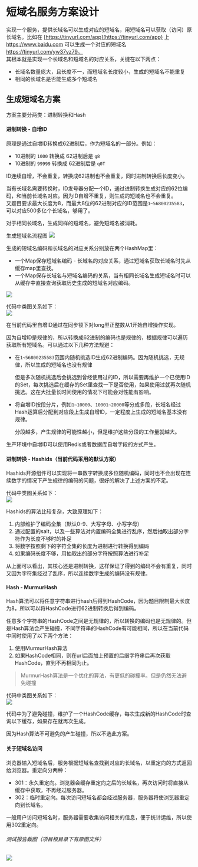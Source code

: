 # 短域名服务方案设计

实现一个服务，提供长域名可以生成对应的短域名，用短域名可以获取（访问）原长域名。比如在 [https://tinyurl.com/app](https://tinyurl.com/app) 上 https://www.baidu.com 可以生成一个对应的短域名 https://tinyurl.com/yw37vz79。  
其根本就是实现一个长域名和短域名的对应关系，关键在以下两点：

- 长域名数量庞大，且长度不一，而短域名长度较小，生成的短域名不能重复
- 相同的长域名是否能生成多个短域名

## 生成短域名方案
方案主要分两类：进制转换和Hash

#### 进制转换 - 自增ID
原理是通过自增ID转换成62进制后，作为短域名的一部分。例如：
- 10进制的 ```1000``` 转换成 62进制后是 ```g8```
- 10进制的 ```99999``` 转换成 62进制后是 ```q0T```

ID连续自增，不会重复，转换成62进制也不会重复，同时进制转换后长度变小。

当有长域名需要转换时，ID发号器分配一个ID，通过进制转换生成对应的62位编码，和当前长域名对应。因为ID自增不重复，则生成的短域名也不会重复。  
又题目要求最大长度为8，而最大8位的62进制对应的ID范围是```1~56800235583```，可以对应500多亿个长域名，够用了。

对于相同长域名，生成同样的短域名，避免短域名被消耗。

生成短域名流程图
![](https://github.com/niklai-star/images/blob/main/img1/hash_flow_1.png)

生成的短域名编码和长域名的对应关系分别放在两个HashMap里：

- 一个Map保存短域名编码 - 长域名的对应关系，通过短域名获取长域名时先从缓存map里查找。
- 一个Map保存长域名与短域名编码的关系，当有相同长域名生成短域名时可以从缓存中直接查询获取历史生成的短域名对应编码。

![](https://github.com/niklai-star/images/blob/main/img1/hash_flow_2.png)

代码中类图关系如下：  
![](https://github.com/niklai-star/images/blob/main/img1/hash_class_1.png)

在当前代码里自增ID通过在同步锁下对long型正整数从1开始自增操作实现。

因为自增ID是规律的，所以转换成62进制的编码也是规律的，根据规律可以遍历获取所有短域名。可以通过以下几种方法规避：

- 在```1~56800235583```范围内随机挑选ID生成62进制编码。因为随机挑选，无规律，所以生成的短域名也没有规律

  但是多次随机挑选后会挑选到曾经使用过的ID，所以需要再维护一个已使用ID的Set，每次挑选后在缓存的Set里查找一下是否使用，如果使用过就再次随机挑选。这在大批量长时间使用的情况下可能会对性能有影响。

- 将自增ID按段分片，例如```1~10000```、```10001~20000```等分成多段，长域名经过Hash运算后分配到对应段上生成自增ID，一定程度上生成的短域名基本没有规律。

  分段越多，产生规律的可能性越小，但是维护这些分段的工作量就越大。

生产环境中自增ID可以使用Redis或者数据库自增字段的方式产生。

#### 进制转换 - Hashids（当前代码采用的默认方案）

Hashids开源组件可以实现将一串数字转换成多位随机编码，同时也不会出现在连续数字的情况下产生规律的编码的问题，很好的解决了上述方案的不足。

代码中类图关系如下：  
![](https://github.com/niklai-star/images/blob/main/img1/hash_class_2.png)

Hashids的算法比较复杂，大致原理如下：

1. 内部维护了编码全集（默认0-9、大写字母、小写字母）
2. 通过配置的salt，以及一些算法对内置编码全集进行乱序，然后抽取出部分字符作为长度不够时的补足
3. 将数字按照剩下的字符全集的长度为进制进行转换得到编码
4. 如果编码长度不够，用抽取出的部分字符按照算法进行补足

从上面可以看出，其核心还是进制转换，这样保证了得到的编码不会有重复，同时又因为字符集经过了乱序，所以连续数字生成的编码没有规律。

#### Hash - MurmurHash

Hash算法可以将任意字符串进行hash后得到HashCode，因为题目限制最大长度为8，所以可以将HashCode进行62进制转换后得到编码。

任意多个字符串的HashCode之间是无规律的，所以转换的编码也是无规律的。但是Hash算法会产生碰撞，不同字符串的HashCode有可能相同，所以在当前代码中同时使用了以下两个方法：

1. 使用MurmurHash算法
2. 如果HashCode相同，则在url后面加上预置的后缀字符串后再次获取HashCode，直到不再相同为止。

> MurmurHash算法是一个优化的算法，有更低的碰撞率。但是仍然无法避免碰撞

代码中类图关系如下：  
![](https://github.com/niklai-star/images/blob/main/img1/hash_class_3.png)

代码中为了避免碰撞，维护了一个HashCode缓存，每次生成新的HashCode时查询以下缓存，如果存在就再次生成。

因为Hash算法不可避免的产生碰撞，所以不选此方案。

#### 关于短域名访问

浏览器输入短域名后，服务根据短域名查找到对应的长域名，以重定向的方式返回给浏览器。重定向分两种：

- 301：永久重定向。浏览器会缓存重定向之后的长域名，再次访问时将直接从缓存中获取，不再经过服务器。
- 302：临时重定向。每次访问短域名都会经过服务器，服务器将使浏览器重定向到长域名。

一般用户访问短域名时，服务器需要收集访问相关的信息，便于统计运维，所以使用302重定向。



###### 测试报告截图（项目根目录下有原图文件）
![](https://github.com/niklai-star/images/blob/main/img1/test-report.png)
